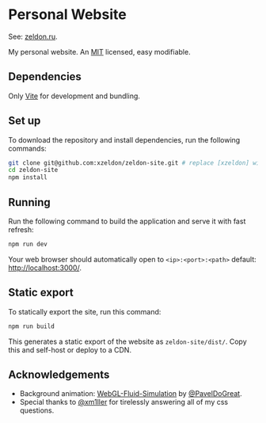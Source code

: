 # Personal Website

See: [zeldon.ru](https://zeldon.ru).

My personal website. An [MIT](https://github.com/xzeldon/zeldon-site/blob/main/LICENSE) licensed, easy modifiable. 

## Dependencies

Only [Vite](https://vitejs.dev/) for development and bundling.

## Set up

To download the repository and install dependencies, run the following commands:

```bash
git clone git@github.com:xzeldon/zeldon-site.git # replace [xzeldon] with your github username if you fork first.
cd zeldon-site
npm install
```

## Running

Run the following command to build the application and serve it with fast refresh:

```bash
npm run dev
```

Your web browser should automatically open to `<ip>:<port>:<path>` default: [http://localhost:3000/](http://localhost:3000/).

## Static export

To statically export the site, run this command:
```bash
npm run build
```

This generates a static export of the website as `zeldon-site/dist/`. Copy this and self-host or deploy to a CDN.

## Acknowledgements

* Background animation: [WebGL-Fluid-Simulation](https://github.com/PavelDoGreat/WebGL-Fluid-Simulation) by [@PavelDoGreat](https://github.com/PavelDoGreat).
* Special thanks to [@xm1ller](https://github.com/xm1ller) for tirelessly answering all of my css questions.
